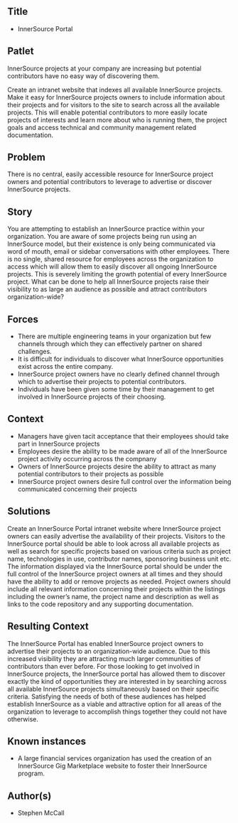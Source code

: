 ## Title

* InnerSource Portal

## Patlet

InnerSource projects at your company are increasing but potential contributors have no easy way of discovering them.

Create an intranet website that indexes all available InnerSource projects.  Make it easy for InnerSource projects owners to include information about their projects and for visitors to the site to search across all the available projects.  This will enable potential contributors to more easily locate projects of interests and learn more about who is running them, the project goals and access technical and community management related documentation.

## Problem

There is no central, easily accessible resource for InnerSource project owners and potential contributors to leverage to advertise or discover InnerSource projects.  

## Story

You are attempting to establish an InnerSource practice within your organization.  You are aware of some projects being run using an InnerSource model, but their existence is only being communicated via word of mouth, email or sidebar conversations with other employees.  There is no single, shared resource for employees across the organization to access which will allow them to easily discover all ongoing InnerSource projects.  This is severely limiting the growth potential of every InnerSource project.  What can be done to help all InnerSource projects raise their visibility to as large an audience as possible and attract contributors organization-wide?

## Forces

* There are multiple engineering teams in your organization but few channels through which they can effectively partner on shared challenges.
* It is difficult for individuals to discover what InnerSource opportunities exist across the entire company.
* InnerSource project owners have no clearly defined channel through which to advertise their projects to potential contributors.
* Individuals have been given some time by their management to get involved in InnerSource projects of their choosing.

## Context

* Managers have given tacit acceptance that their employees should take part in InnerSource projects
* Employees desire the ability to be made aware of all of the InnerSource project activity occurring across the compnany
* Owners of InnerSource projects desire the ability to attract as many potential contributors to their projects as possible
* InnerSource project owners desire full control over the information being communicated concerning their projects

## Solutions

Create an InnerSource Portal intranet website where InnerSource project owners can easily advertise the availability of their projects. Visitors to the InnerSource portal should be able to look across all available projects as well as search for specific projects based on various criteria such as project name, technologies in use, contributor names, sponsoring business unit etc.  The information displayed via the InnerSource portal should be under the full control of the InnerSource project owners at all times and they should have the ability to add or remove projects as needed.  Project owners should include all relevant information concerning their projects within the listings including the owner’s name, the project name and description as well as links to the code repository and any supporting documentation.

## Resulting Context

The InnerSource Portal has enabled InnerSource project owners to advertise their projects to an organization-wide audience.  Due to this increased visibility they are attracting much larger communities of contributors than ever before.  For those looking to get involved in InnerSource projects, the InnerSource portal has allowed them to discover exactly the kind of opportunities they are interested in by searching across all available InnerSource projects simultaneously based on their specific criteria.  Satisfying the needs of both of these audiences has helped establish InnerSource as a viable and attractive option for all areas of the organization to leverage to accomplish things together they could not have otherwise. 


## Known instances

* A large financial services organization has used the creation of an InnerSource Gig Marketplace website to foster their InnerSource program. 


## Author(s)
* Stephen McCall
